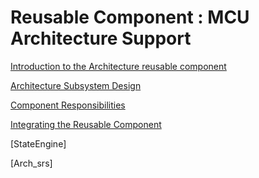 # Reusable Component : MCU Architecture Support

[Introduction to the Architecture reusable component](Arch_Introduction)

[Architecture Subsystem Design](Arch_Design)

[Component Responsibilities](Arch_Responsibilities)

[Integrating the Reusable Component](Arch_Integration)

[StateEngine]

[Arch_srs]
